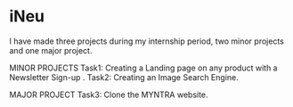 # iNeu
I have made three projects during my internship period, two minor projects and one major project.

MINOR PROJECTS 
Task1: Creating a Landing page on any product with a Newsletter Sign-up .
Task2: Creating an Image Search Engine. 

MAJOR PROJECT
Task3: Clone the MYNTRA website.
